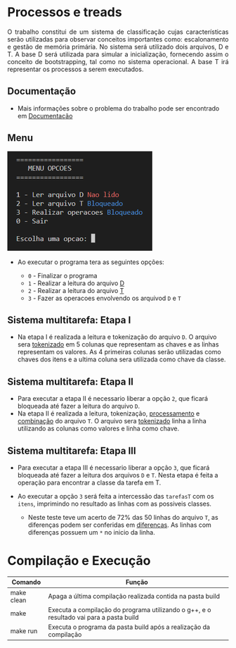 # Processos e treads

<p align="justify">
	O trabalho constitui de um sistema de classificação cujas características serão utilizadas para observar conceitos importantes como: escalonamento e gestão de memória primária. No sistema será utilizado dois arquivos, D e T. A base D será utilizada para simular a inicialização, fornecendo assim o conceito de bootstrapping, tal como no sistema operacional. A base T irá representar os processos a serem executados.
</p>

## Documentação

- Mais informações sobre o problema do trabalho pode ser encontrado em [Documentação](https://github.com/danieldiv/processos-e-treads/blob/main/README-DOC.md)

## Menu

![Scrennshot](src/resource/imgs/menuPrincipal.png)

- Ao executar o programa tera as seguintes opções:

  - `0` - Finalizar o programa
  - `1` - Realizar a leitura do arquivo [D](https://github.com/danieldiv/processos-e-treads/blob/main/src/resource/D.csv)
  - `2` - Realizar a leitura do arquivo [T](https://github.com/danieldiv/processos-e-treads/blob/main/src/resource/T.csv)
  - `3` - Fazer as operacoes envolvendo os arquivod `D` e `T`

## Sistema multitarefa: Etapa I

- Na etapa I é realizada a leitura e tokenização do arquivo `D`. O arquivo sera [tokenizado](https://github.com/danieldiv/processos-e-threads/blob/main/src/class/template/util.hpp#L53) em 5 colunas que representam as chaves e as linhas representam os valores. As 4 primeiras colunas serão utilizadas como chaves dos itens e a ultima coluna sera utilizada como chave da classe.

## Sistema multitarefa: Etapa II

- Para executar a etapa II é necessario liberar a opção `2`, que ficará bloqueada até fazer a leitura do arquivo `D`.
- Na etapa II é realizada a leitura, tokenização, [processamento](https://github.com/danieldiv/processos-e-threads/blob/main/src/operacao.cpp#L16) e [combinação](https://github.com/danieldiv/processos-e-threads/blob/main/src/operacao.cpp#L49) do arquivo `T`. O arquivo sera [tokenizado](https://github.com/danieldiv/processos-e-threads/blob/main/src/class/template/util.hpp#L100) linha a linha utilizando as colunas como valores e linha como chave.

## Sistema multitarefa: Etapa III

- Para executar a etapa III é necessario liberar a opção `3`, que ficará bloqueada até fazer a leitura dos arquivos `D` e `T`. Nesta etapa é feita a operação para encontrar a classe da tarefa em T.

- Ao executar a opção `3` será feita a intercessão das `tarefasT` com os `itens`, imprimindo no resultado as linhas com as possiveis classes.
  - Neste teste teve um acerto de 72% das 50 linhas do arquivo `T`, as diferenças podem ser conferidas em [diferencas](https://github.com/danieldiv/processos-e-treads/blob/main/src/files/diferencas). As linhas com diferenças possuem um `*` no inicio da linha.

# Compilação e Execução

| Comando    | Função                                                                                  |
| ---------- | --------------------------------------------------------------------------------------- |
| make clean | Apaga a última compilação realizada contida na pasta build                              |
| make       | Executa a compilação do programa utilizando o g++, e o resultado vai para a pasta build |
| make run   | Executa o programa da pasta build após a realização da compilação                       |
